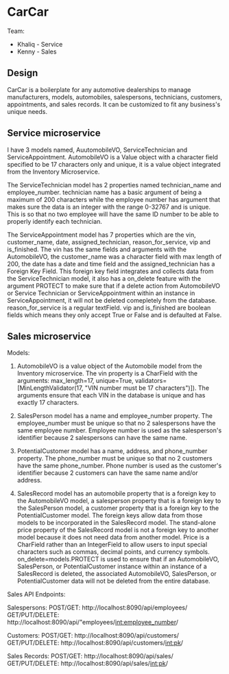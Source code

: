 # CarCar

Team:

* Khaliq - Service
* Kenny - Sales

## Design

CarCar is a boilerplate for any automotive dealerships to manage manufacturers, models, automobiles, salespersons, technicians, customers, appointments, and sales records. It can be customized to fit any business's unique needs.

## Service microservice

I have 3 models named, AuutomobileVO, ServiceTechnician and ServiceAppointment.
AutomobileVO is a Value object with a character field specified to be 17 characters only and unique, it is a value object integrated from the Inventory Microservice.

The ServiceTechnician model has 2 properties named technician_name and employee_number. technician name has a basic argument of being a maximum of 200 characters while the employee number has argument that makes sure the data is an integer with the range 0-32767 and is unique. This is so that no two employee will have the same ID number to be able to properly identify each technician.

The ServiceAppointment model has 7 properties which are the vin, customer_name, date, assigned_technician, reason_for_service, vip and is_finished. The vin has the same fields and arguments with the AutomobileVO, the customer_name was a character field with max length of 200, the date has a date and time field and the assigned_technician has a Foreign Key Field. This foreign key field integrates and collects data from the ServiceTechnician model, it also has a on_delete feature with the argument PROTECT to make sure that if a delete action from AutomobileVO or Service Technician or ServiceAppointment within an instance in ServiceAppointment, it will not be deleted comepletely from the database. reason_for_service is a regular textField. vip and is_finished are boolean fields which means they only accept True or False and is defaulted at False.

## Sales microservice

Models:

1. AutomobileVO is a value object of the Automobile model from the Inventory microservice. The vin property is a CharField with the arguments: max_length=17, unique=True, validators=[MinLengthValidator(17, "VIN number must be 17 characters")]). The arguments ensure that each VIN in the database is unique and has exactly 17 characters.

2. SalesPerson model has a name and employee_number property. The employee_number must be unique so that no 2 salespersons have the same employee number. Employee number is used as the salesperson's identifier because 2 salespersons can have the same name.

3. PotentialCustomer model has a name, address, and phone_number property. The phone_number must be unique so that no 2 customers have the same phone_number. Phone number is used as the customer's identifier because 2 customers can have the same name and/or address.

4. SalesRecord model has an automobile property that is a foreign key to the AutomobileVO model, a salesperson property that is a foreign key to the SalesPerson model, a customer property that is a foreign key to the PotentialCustomer model. The foreign keys allow data from those models to be incorporated in the SalesRecord model. The stand-alone price property of the SalesRecord model is not a foreign key to another model because it does not need data from another model. Price is a CharField rather than an IntegerField to allow users to input special characters such as commas, decimal points, and currency symbols. on_delete=models.PROTECT is used to ensure that if an AutomobileVO, SalesPerson, or PotentialCustomer instance within an instance of a SalesRecord is deleted, the associated AutomobileVO, SalesPerson, or PotentialCustomer data will not be deleted from the entire database.

Sales API Endpoints:

Salespersons:
POST/GET: http://localhost:8090/api/employees/
GET/PUT/DELETE: http://localhost:8090/api/"employees/<int:employee_number>/

Customers:
POST/GET: http://localhost:8090/api/customers/
GET/PUT/DELETE: http://localhost:8090/api/customers/<int:pk>/

Sales Records:
POST/GET: http://localhost:8090/api/sales/
GET/PUT/DELETE: http://localhost:8090/api/sales/<int:pk>/
